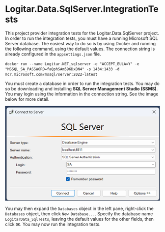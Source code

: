 # Logitar.Data.SqlServer.IntegrationTests

This project provider integration tests for the Logitar.Data.SqlServer project. In order to run the
integration tests, you must have a running Microsoft SQL Server database. The easiest way to do so
is by using Docker and running the following command, using the default values. The connection
string is already configured in the `appsettings.json` file.

`docker run --name Logitar.NET_sqlserver -e "ACCEPT_EULA=Y" -e "MSSQL_SA_PASSWORD=faQphSAm596DxBN4" -p 1434:1433 -d mcr.microsoft.com/mssql/server:2022-latest`

You must create a database in order to run the integration tests. You may do so be downloading and
installing **SQL Server Management Studio (SSMS)**. You may login using the information in the
connection string. See the image below for more detail.

![SSMS Connection](connection.png)

You may then expand the `Databases` object in the left pane, right-click the `Databases` object,
then click `New Database...`. Specify the database name `LogitarData_SqlTests`, leaving the default
values for the other fields, then click `OK`. You may now run the integration tests.

